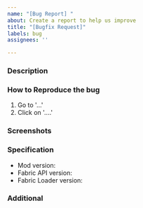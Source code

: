 ```yaml
---
name: "[Bug Report] "
about: Create a report to help us improve
title: "[Bugfix Request]"
labels: bug
assignees: ''

---
```


### Description


### How to Reproduce the bug
1. Go to '...'
2. Click on '....'

### Screenshots


### Specification
 - Mod version: 
 - Fabric API version:
 - Fabric Loader version: 

### Additional
